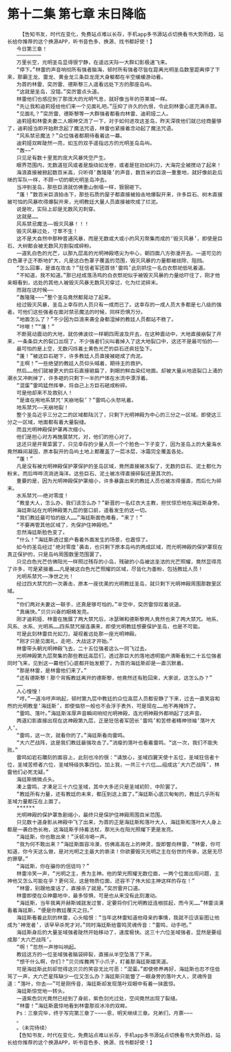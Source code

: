 # 第十二集 第七章 末日降临
        【告知书友，时代在变化，免费站点难以长存，手机app多书源站点切换看书大势所趋，站长给你推荐的这个换源APP，听书音色多、换源、找书都好使！】
       今日第三章！
       ————————
       万里长空，光明圣岛显得很宁静，在遥远天际一大群幻影极速飞来。
       “停下。”林雷的声音响彻所有强者脑海，顿时所有强者尽皆在距离光明圣岛数里距离停了下来，那霸王龙、雷龙、黄金龙三条巨龙庞大身躯都在半空缓缓游动着。
       为首的林雷、突厉雷、德斯黎三人遥看远处下方的那座岛屿。
       “这就是圣岛，没错。”突厉雷点头道。
       林雷他们也感应到了那庞大的光明气息，就好像当年的芬莱城一样。
       “先让我和迪莉娅给他们来一个见面礼吧。”压抑了许久的仇恨，令此刻林雷心底充满杀意。
       “见面礼？”突厉雷、德斯黎等一大群强者都看向林雷、迪莉娅二人。
       迪莉娅和林雷夫妻二人眼神交流了一下，对于如何进攻这圣岛，昨天深夜他们就已经商量够了，迪莉娅当即开始默念起了魔法咒语，林雷也紧接着念动起了魔法咒语。
       “风系禁忌魔法？”众位强者都期待看着这一幕。
       迪莉娅双眸陡然一亮，如玉的双手遥指远方的光明圣岛岛屿。
       “轰~~”
       只见足有数十里宽的庞大风暴凭空产生。
       眼界范围内，无数道狂风或者是旋绕如龙卷，或者是狂劲如利刀，大海完全被搅动了起来！
       海浪直接被掀起数百米高，只听得‘轰隆隆’的声音，数百米的巨浪一重重地，就好像前赴后继的军队一样，不顾一切的朝光明圣岛冲去。
       当冲到圣岛，那些巨浪就仿佛重山倒塌一样，狠狠砸下。
       “蓬！”数百米巨浪拍击下，那些石质的屋子都直接被拍击地爆裂开来，许多巨石、树木直接被可怕的风暴吹得爆裂开来，光明教廷大量人员直接被吹成了烂泥。
       说是吹，实际上却是无数风刃刺穿。
       这就是……
       风系禁忌魔法——毁灭风暴！！！
       毁灭风暴过处，寸草不生！
       这不是大自然中那种普通风暴，而是无数或大或小的风刃聚集而成的‘毁灭风暴’，即使是巨石、大树都会被无数风刃割裂成碎粉。
       一道乳白色的光芒，以那九层高的光明神殿塔尖为中心，朝四面八方弥漫开去。一道可见的白色罩子正不断地扩大，凡是这白色罩子覆盖的范围，毁灭风暴的力量都被祛除、阻挡。
       “怎么回事，是谁在攻击？”狂信者军团首领‘雷鸣’此刻抓住一名白衣祭祀低吼着道。
       “不知道，我不知道。”那已经成落汤鸡的白衣祭祀似乎被毁灭风暴的力量给吓住了，刚才他亲眼看到，远处的其他人被毁灭风暴无数风刃穿过，化为烂泥碎末。
       而就在这时候——
       “轰隆隆~~~”整个圣岛竟然都晃动了起来。
       经过毁灭风暴，圣岛上幸存的人员只有一成而已了。这幸存的一成人员大多都是七八级的强者。可他们这些强者在面对禁忌魔法的时候，同样恐惧万分。
       “地面怎么了？”不少因为巨浪来袭全身都湿掉的教廷人员都站不稳了。
       “咔嚓！”“蓬！”
       不断晃动震动的大地，就仿佛波纹一样朝四周波及开去，在这种震动中，大地直接崩裂了开来，一条条巨大的裂口出现了，不少强者们尖叫着掉入了这大地裂口中，这还不是最可怕的——
       最可怕的是上空，无数闪烁着土黄色光芒的巨石还疯狂坠下。
       “蓬！”被这巨石砸下，许多教廷人员直接被砸成了肉泥。
       “主啊！”一些绝望的教廷人员仰头喊着，期待主的救护。
       然后……他们就被更大的巨石直接砸扁了，刺眼的鲜血染红地面。却被大量从地底裂口上涌的潮水又冲刷掉了，许多砸的只剩下一半的尸体在水流中漂浮着。
       “混蛋”雷鸣猛然挥拳，将自己上方巨石砸成粉碎。
       可是他却来不及救别人！
       “是谁在用地系禁咒‘天崩地裂’？”雷鸣心头怒吼着。
       地系禁咒——天崩地裂！
       整个圣岛近乎三分之二的区域都陆沉了，只剩下光明神殿为中心的三分之一区域。即使这三分之一区域，地面都有着大量裂缝。
       而且光明神殿保护罩再次缩小。
       他们是担心对方再施展禁咒，对，他们的担心对了。
       这还只是开胃菜罢了，只见幸存的少量人员一个个脸色一下子变了，因为圣岛上的大量海水竟然瞬间凝固，原本裂开的岛屿土地上都覆盖了一层冰层，冰霜完全覆盖各处。
       “蓬！”
       凡是没有被光明神殿保护罩保护的圣岛区域，竟然直接被冻裂了，无数的巨石、泥土都化为粉末，而后哗哗流淌进海洋。这些巨石、泥土被冻得直接碎裂还是其次的。
       重要的是，因为光明神殿保护罩缩小，许多暴露出来的教廷人员也被冻得僵直，而后化为碎末。
       水系禁咒——绝对零度！
       “教皇大人，怎么办，我们该怎么办？”新晋的一名红衣大主教，担忧惊恐地在海廷斯身旁。
       海廷斯站在光明神殿第九层的窗口前，遥看发生的这一切。
       “我们教廷最可怕的敌人……”海廷斯面色难看，“来了！”
       “不要再管其他区域了，先保护住神殿吧。”
       忽然海廷斯脸色变了。
       “什么！”海廷斯透过窗户看着外面发生的场景，也震惊了。
       如今的圣岛经过‘绝对零度’袭击，也只剩下原本岛屿的两成区域，而光明神殿的保护罩现在真正保护的，只是岛屿周围数里范围罢了。
       只见白色光芒仿佛阳光一样照过残存的小岛，残破的小岛被这圣洁的光芒照耀，竟然显得亮了许多，可是紧接着……凡是被这白色光芒照耀的区域，尽皆化为齑粉，包括教廷人员！
       光明系禁咒——净世之光！
       经过四大禁咒的一次袭击，原本一座优美的光明教廷圣岛，就只剩下光明神殿周围那数里区域。
       ……
       “你们两对夫妻这一联手，还真是够可怕的。”半空中，突厉雷惊叹着说道。
       “真痛快。”贝贝兴奋的眼睛发亮。
       刚才迪莉娅、林雷在施展了两大禁咒后，冰瑟琳和德斯黎两人竟然也来了两大禁咒。地系、风系、水系、光明系……四系禁咒接连袭来，即使光明教廷想要保护圣岛，也是不可能。
       可是此刻林雷目光如刀，凝视着远处那一座光明神殿。
       “刚才只是见面礼，走吧，大战这才开始。”
       林雷带头朝光明神殿飞去，二十五位强者这么一同飞过去。
       光明神殿第九层聚集的那些教廷高层们，透过那巨大的落地透明窗户清晰看到二十五位强者同时飞来，见到这一幕他们心底都开始发颤了，为首的海廷斯却是一直沉默着。
       “那是林雷，是林雷他们来了。”
       “还有德斯黎！那个背叛教廷离开的德斯黎，他竟然还有脸回来，大家说，这怎么办？”
       ……
       人心惶惶！
       “哼。”一道冷哼声响起，顿时第九层中教廷的众位高层人员都安静了下来，过去一直笑容和煦的光明教皇‘海廷斯’，即使恼怒一般也不会浮于表外，可是现在……他不再掩饰了。
       “雷鸣、落叶。”海廷斯浑厚声音瞬间响彻光明神殿，连光明神殿外都响起了这声音。
       两道幻影直接出现在这神殿第九层，正是狂信者军团长‘雷鸣’和苦修者精神领袖‘落叶大人’。
       “雷鸣，这一次，就看你的了。”海廷斯看向雷鸣。
       “大六芒战阵，这是我们教廷最强攻击了。”消瘦的落叶也看着雷鸣，“这一次，我们不能失败。”
       雷鸣如岩石雕刻的面容上，此刻也冷的很：“请放心，圣域四翼天使十五位，圣域狂信者十位，圣域苦修者六位，圣域特级执事四位。加上我，一共三十六位……组成这‘大六芒战阵’，林雷他们必死无疑。”
       海廷斯微微点头。
       凑上雷鸣，才凑足三十六位圣域，其中大多还只是圣域初阶、中阶罢了。
       “教廷所有力量，还有教廷的未来，都压到这上面了。”海廷斯心底沉甸甸的，教廷几乎所有圣域力量都压在上面了。
       ******
       光明神殿的保护罩急剧缩小，最终只是保护住神殿周围百米范围。
       只见数十道身影从神殿中飞了出来，为首的正是海廷斯和落叶大人，海廷斯和落叶大人身上都是一袭白色长袍，这海廷斯手持着法杖，那光头在阳光照耀下更是发亮。
       “海廷斯，你也敢出来！”沃顿冷喝一声。
       “我为何不敢出来？”海廷斯面容冷漠，仿佛高高在上的神灵，旋即瞥向林雷，“林雷，你可知道，你今天这么做，是对光明之主最大的亵渎！你欲要毁灭光明之主在俗世的传承，这是无尽的罪孽。”
       “海廷斯，你在骗你的信徒吗？”
       林雷冷笑一声，“光明之主，贵为主神。他的荣光照耀无数位面，一两个位面出现问题，主神他又怎么可能在乎？更何况，这是物质位面，还容不了伟大如主神这样的存在！”
       “林雷，别跟他废话了，直接杀了就是。”突厉雷开口道。
       林雷即使在众神墓地中，最多惊惧，可是也从来没有此刻激动。
       “海廷斯，当年我离开赫斯城就发过誓，定要将你们光明教廷连根拔起，而今天……”林雷淡漠看着海廷斯，“便是你教廷覆灭之日。”
       海廷斯看着此刻的林雷，心头暗恨：“当年这林雷知道他母亲的事情，我就不应该妄图让他成为‘神宠者’，该早早杀死才对。”同时海廷斯给雷鸣灵魂传音：“雷鸣，动手吧。”
       海廷斯身后的大量圣域强者陡然开始移动了，速度极快。这三十六位圣域强者，显然是要组成那‘大六芒战阵’。
       “啊！”忽然一声惨叫响起。
       教廷这方的一位圣域强者脑袋碎裂，直接从半空坠落了下来。
       “想干什么啊，你们？”贝贝挥舞两下小爪子，盯着那海廷斯嬉笑道。
       可是海廷斯此刻却觉得这贝贝的笑容无比可恶：“混蛋。”即使修养再好，海廷斯也忍不住低骂了一声，大六芒星阵缺少一位又怎么办？海廷斯只能瞥了一眼身旁的落叶大人，灵魂传音道：“落叶，你去——”可是刚传音，海廷斯却发现落叶双眼中有着一抹震惊。
       海廷斯惊觉地一转头。
       一道紫色剑光竟然已经到了身前，紫色剑光过处，空间竟然出现了裂缝。
       “林雷！”海廷斯震惊地看到林雷那双冰冷的双眸。
       Ps：三章完毕，终于写完第三章了~~~~恩，明天继续三章。兄弟们，月票~~~
       。
       。（未完待续）
       【告知书友，时代在变化，免费站点难以长存，手机app多书源站点切换看书大势所趋，站长给你推荐的这个换源APP，听书音色多、换源、找书都好使！】